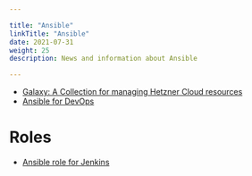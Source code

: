```yaml
---

title: "Ansible"  
linkTitle: "Ansible"  
date: 2021-07-31  
weight: 25
description: News and information about Ansible

---
```


* [Galaxy: A Collection for managing Hetzner Cloud resources](https://galaxy.ansible.com/hetzner/hcloud)
* [Ansible for DevOps](https://www.ansiblefordevops.com/)

# Roles

* [Ansible role for Jenkins](https://github.com/geerlingguy/ansible-role-jenkins)
